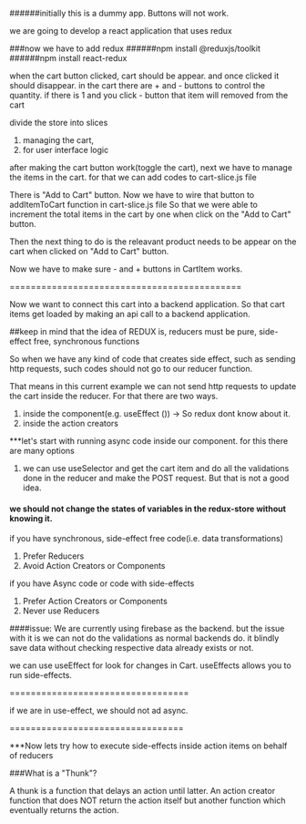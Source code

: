 ######initially this is a dummy app. Buttons will not work.

we are going to develop a react application that uses redux

###now we have to add redux
######npm install @reduxjs/toolkit
######npm install react-redux

when the cart button clicked, cart should be appear. and once clicked it should disappear.
in the cart there are + and - buttons to control the quantity.
if there is 1 and you click - button that item will removed from the cart

divide the store into slices
1. managing the cart,
2. for user interface logic

after making the cart button work(toggle the cart), next we have to manage the items in the cart. for that we can 
add codes to cart-slice.js file

There is "Add to Cart" button. Now we have to wire that button to addItemToCart function in cart-slice.js file
So that we were able to increment the total items in the cart by one when click on the "Add to Cart" button. 

Then the next thing to do is the releavant product needs to be appear on the cart when clicked on "Add to Cart" button.

Now we have to make sure - and + buttons in CartItem works.

============================================

Now we want to connect this cart into a backend application. So that cart items get loaded by making an api call to 
a backend application.

##keep in mind that the idea of REDUX is, reducers must be pure, side-effect free, synchronous functions

So when we have any kind of code that creates side effect, such as sending http requests, such codes should not go 
to our reducer function.

That means in this current example we can not send http requests to update the cart inside the reducer.
For that there are two ways.

1. inside the component(e.g. useEffect ()) -> So redux dont know about it.
2. inside the action creators

***let's start with running async code inside our <ProductItem> component.
for this there are many options
1. we can use useSelector and get the cart item and do all the validations done in the reducer and make the POST 
   request. But that is not a good idea.

#### we should not change the states of variables in the redux-store without knowing it.

if you have synchronous, side-effect free code(i.e. data transformations)
1. Prefer Reducers
2. Avoid Action Creators or Components

if you have Async code or code with side-effects
1. Prefer Action Creators or Components
2. Never use Reducers

####issue:
We are currently using firebase as the backend. but the issue with it is we can not do the validations as normal 
backends do. it blindly save data without checking respective data already exists or not.

we can use useEffect for look for changes in Cart.
useEffects allows you to run side-effects.

==================================

if we are in use-effect, we should not ad async.

=================================

***Now lets try how to execute side-effects inside action items on behalf of reducers

###What is a "Thunk"?

A thunk is a function that delays an action until latter.
An action creator function that does NOT return the action itself but another function which eventually returns the 
action.

